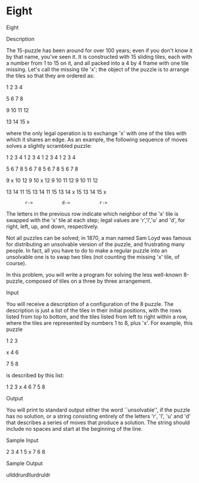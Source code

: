 # Eight

Eight

Description

The 15-puzzle has been around for over 100 years; even if you don't know it by that name, you've seen it. It is constructed with 15 sliding tiles, each with a number from 1 to 15 on it, and all packed into a 4 by 4 frame with one tile missing. Let's call the missing tile 'x'; the object of the puzzle is to arrange the tiles so that they are ordered as:

 1  2  3  4 

 5  6  7  8 

 9 10 11 12 

13 14 15  x 


where the only legal operation is to exchange 'x' with one of the tiles with which it shares an edge. As an example, the following sequence of moves solves a slightly scrambled puzzle:

 1  2  3  4    1  2  3  4    1  2  3  4    1  2  3  4 

 5  6  7  8    5  6  7  8    5  6  7  8    5  6  7  8 

 9  x 10 12    9 10  x 12    9 10 11 12    9 10 11 12 

13 14 11 15   13 14 11 15   13 14  x 15   13 14 15  x 

           r->           d->           r-> 


The letters in the previous row indicate which neighbor of the 'x' tile is swapped with the 'x' tile at each step; legal values are 'r','l','u' and 'd', for right, left, up, and down, respectively.

Not all puzzles can be solved; in 1870, a man named Sam Loyd was famous for distributing an unsolvable version of the puzzle, and
frustrating many people. In fact, all you have to do to make a regular puzzle into an unsolvable one is to swap two tiles (not counting the missing 'x' tile, of course).

In this problem, you will write a program for solving the less well-known 8-puzzle, composed of tiles on a three by three
arrangement.

Input

You will receive a description of a configuration of the 8 puzzle. The description is just a list of the tiles in their initial positions, with the rows listed from top to bottom, and the tiles listed from left to right within a row, where the tiles are represented by numbers 1 to 8, plus 'x'. For example, this puzzle

 1  2  3 

 x  4  6 

 7  5  8 


is described by this list:


 1 2 3 x 4 6 7 5 8 

Output

You will print to standard output either the word ``unsolvable'', if the puzzle has no solution, or a string consisting entirely of the letters 'r', 'l', 'u' and 'd' that describes a series of moves that produce a solution. The string should include no spaces and start at the beginning of the line.

Sample Input


 2  3  4  1  5  x  7  6  8 

Sample Output


ullddrurdllurdruldr
